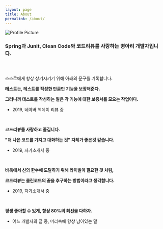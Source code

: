 ```yaml
---
layout: page
title: About
permalink: /about/
---
```


<img src="{{ site.baseurl }}/assets/profile.jpeg" title="Profile Picture" class="profile">

### Spring과 Junit, Clean Code와 코드리뷰를 사랑하는 병아리 개발자입니다. 

### <br>

스스로에게 항상 상기시키기 위해 아래의 문구를 기록합니다.
<br>


**테스트는, 테스트를 작성한 만큼만 기능을 보장해준다.**

**그러니까 테스트를 작성하는 일은 각 기능에 대한 보증서를 모으는 작업이다.**

- 2019, 네이버 핵데이 리뷰 중

<br>



**코드리뷰를 사랑하고 즐깁니다.**

**"더 나은 코드를 가지고 대화하는 것" 자체가 좋은것 같습니다.**

- 2019, 자기소개서 중

<br>



**바둑에서 신의 한수에 도달하기 위해 라이벌이 필요한 것 처럼,**

**코드리뷰는 클린코드의 끝을 추구하는 방법이라고 생각합니다.**

- 2019, 자기소개서 중

<br>



**평생 좋아할 수 있게, 항상 80%의 최선을 다하자.**

- 어느 개발자의 글 중, 머리속에 항상 남아있는 말

<br>




[centrarium]: https://github.com/bencentra/centrarium
[bencentra]: http://bencentra.com
[jekyll]: https://github.com/jekyll/jekyll
